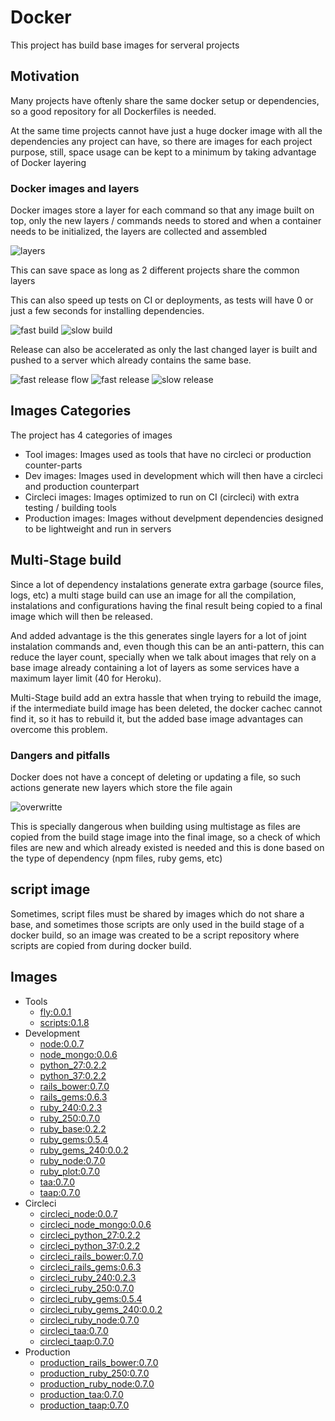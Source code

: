 Docker
======

This project has build base images for serveral projects

## Motivation

Many projects have oftenly share the same docker setup or dependencies, so
a good repository for all Dockerfiles is needed.

At the same time projects cannot have just a huge docker image with all the dependencies
any project can have, so there are images for each project purpose, still, space usage
can be kept to a minimum by taking advantage of Docker layering

### Docker images and layers

Docker images store a layer for each command so that any image built on top, only the
new layers / commands needs to stored and when a container needs to be initialized,
the layers are collected and assembled

![layers](https://raw.githubusercontent.com/darthjee/docker/master/readme_files/docker_setup.gif)

This can save space as long as 2 different projects share the common layers

This can also speed up tests on CI or deployments, as tests will have 0 or just a few
seconds for installing dependencies.

![fast build](https://raw.githubusercontent.com/darthjee/docker/master/readme_files/speed_build.png)
![slow build](https://raw.githubusercontent.com/darthjee/docker/master/readme_files/slow_build.png)

Release can also be accelerated as only the last changed layer is built and pushed to a server which already
contains the same base.

![fast release flow](https://raw.githubusercontent.com/darthjee/docker/master/readme_files/build-push.gif)
![fast release](https://raw.githubusercontent.com/darthjee/docker/master/readme_files/fast_build_release.png)
![slow release](https://raw.githubusercontent.com/darthjee/docker/master/readme_files/slow_build_release.png)

## Images Categories

The project has 4 categories of images
- Tool images: Images used as tools that have no circleci or production counter-parts
- Dev images: Images used in development which will then have a circleci and production counterpart
- Circleci images: Images optimized to run on CI (circleci) with extra testing / building tools
- Production images: Images without develpment dependencies designed to
  be lightweight and run in servers

## Multi-Stage build

Since a lot of dependency instalations generate extra garbage (source files, logs, etc)
a multi stage build can use an image for all the compilation, instalations and configurations
having the final result being copied to a final image which will then be released.

And added advantage is the this generates single layers for a lot of joint instalation commands
and, even though this can be an anti-pattern, this can reduce the layer count, specially when we
talk about images that rely on a base image already containing a lot of layers as some services
have a maximum layer limit (40 for Heroku).

Multi-Stage build add an extra hassle that when trying to rebuild the image, if the intermediate
build image has been deleted, the docker cachec cannot find it, so it has to rebuild it, but
the added base image advantages can overcome this problem.

### Dangers and pitfalls

Docker does not have a concept of deleting or updating a file, so such actions generate new layers
which store the file again

![overwritte](https://raw.githubusercontent.com/darthjee/docker/master/readme_files/overwritte.png)

This is specially dangerous when building using multistage as files are copied from the build stage
image into the final image, so a check of which files are new and which already existed is needed
and this is done based on the type of dependency (npm files, ruby gems, etc)

## script image

Sometimes, script files must be shared by images which do not share a base, and sometimes those
scripts are only used in the build stage of a docker build, so an image was created to be a
script repository where scripts are copied from during docker build.

## Images

- Tools
  - [fly:0.0.1](https://hub.docker.com/repository/docker/darthjee/fly)
  - [scripts:0.1.8](https://hub.docker.com/repository/docker/darthjee/scripts)
- Development
  - [node:0.0.7](https://hub.docker.com/repository/docker/darthjee/node)
  - [node_mongo:0.0.6](https://hub.docker.com/repository/docker/darthjee/node_mongo)
  - [python_27:0.2.2](https://hub.docker.com/repository/docker/darthjee/python_27)
  - [python_37:0.2.2](https://hub.docker.com/repository/docker/darthjee/python_37)
  - [rails_bower:0.7.0](https://hub.docker.com/repository/docker/darthjee/rails_bower)
  - [rails_gems:0.6.3](https://hub.docker.com/repository/docker/darthjee/rails_gems)
  - [ruby_240:0.2.3](https://hub.docker.com/repository/docker/darthjee/ruby_240)
  - [ruby_250:0.7.0](https://hub.docker.com/repository/docker/darthjee/ruby_250)
  - [ruby_base:0.2.2](https://hub.docker.com/repository/docker/darthjee/ruby_base)
  - [ruby_gems:0.5.4](https://hub.docker.com/repository/docker/darthjee/ruby_gems)
  - [ruby_gems_240:0.0.2](https://hub.docker.com/repository/docker/darthjee/ruby_gems_240)
  - [ruby_node:0.7.0](https://hub.docker.com/repository/docker/darthjee/ruby_node)
  - [ruby_plot:0.7.0](https://hub.docker.com/repository/docker/darthjee/ruby_plot)
  - [taa:0.7.0](https://hub.docker.com/repository/docker/darthjee/taa)
  - [taap:0.7.0](https://hub.docker.com/repository/docker/darthjee/taap)
- Circleci
  - [circleci_node:0.0.7](https://hub.docker.com/repository/docker/darthjee/circleci_node)
  - [circleci_node_mongo:0.0.6](https://hub.docker.com/repository/docker/darthjee/circleci_node_mongo)
  - [circleci_python_27:0.2.2](https://hub.docker.com/repository/docker/darthjee/circleci_python_27)
  - [circleci_python_37:0.2.2](https://hub.docker.com/repository/docker/darthjee/circleci_python_37)
  - [circleci_rails_bower:0.7.0](https://hub.docker.com/repository/docker/darthjee/circleci_rails_bower)
  - [circleci_rails_gems:0.6.3](https://hub.docker.com/repository/docker/darthjee/circleci_rails_gems)
  - [circleci_ruby_240:0.2.3](https://hub.docker.com/repository/docker/darthjee/circleci_ruby_240)
  - [circleci_ruby_250:0.7.0](https://hub.docker.com/repository/docker/darthjee/circleci_ruby_250)
  - [circleci_ruby_gems:0.5.4](https://hub.docker.com/repository/docker/darthjee/circleci_ruby_gems)
  - [circleci_ruby_gems_240:0.0.2](https://hub.docker.com/repository/docker/darthjee/circleci_ruby_gems_240)
  - [circleci_ruby_node:0.7.0](https://hub.docker.com/repository/docker/darthjee/circleci_ruby_node)
  - [circleci_taa:0.7.0](https://hub.docker.com/repository/docker/darthjee/circleci_taa)
  - [circleci_taap:0.7.0](https://hub.docker.com/repository/docker/darthjee/circleci_taap)
- Production
  - [production_rails_bower:0.7.0](https://hub.docker.com/repository/docker/darthjee/production_rails_bower)
  - [production_ruby_250:0.7.0](https://hub.docker.com/repository/docker/darthjee/production_ruby_250)
  - [production_ruby_node:0.7.0](https://hub.docker.com/repository/docker/darthjee/production_ruby_node)
  - [production_taa:0.7.0](https://hub.docker.com/repository/docker/darthjee/production_taa)
  - [production_taap:0.7.0](https://hub.docker.com/repository/docker/darthjee/production_taap)
